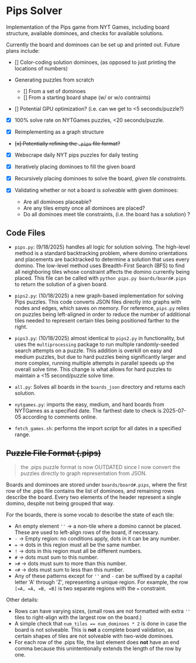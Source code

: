 # Pips Solver

Implementation of the Pips game from NYT Games, including board structure, available dominoes, and checks for available solutions.

Currently the board and dominoes can be set up and printed out. Future plans include:

- [] Color-coding solution dominoes, (as opposed to just printing the locations of numbers)

- Generating puzzles from scratch
    - [] From a set of dominoes
    - [] From a starting board shape (w/ or w/o contraints)

- [] Potential GPU optimization? (i.e. can we get to <5 seconds/puzzle?)

- [x] 100% solve rate on NYTGames puzzles, <20 seconds/puzzle.

- [x] Reimplementing as a graph structure

- ~~[x] Potentially refining the `.pips` file format?~~

- [x] Webscrape daily NYT pips puzzles for daily testing

- [x] Iteratively placing dominoes to fill the given board
- [x] Recursively placing dominoes to solve the board, *given tile constraints.*
- [x] Validating whether or not a board is *solveable* with given dominoes:
    - Are all dominoes placeable?
    - Are any tiles empty once all dominoes are placed?
    - Do all dominoes meet tile constraints, (i.e. the board has a solution) ?


## Code Files

- `pips.py`: (9/18/2025) handles all logic for solution solving. The high-level method is a standard backtracking problem, where domino orientations and placements are backtracked to determine a solution that uses every domino. The low-level method uses Breadth-First Search (BFS) to find all neighboring tiles whose constraint affects the domino currently being placed. This file can be called with `python pips.py boards/board#.pips` to return the solution of a given board.

- `pips2.py`: (10/18/2025) a new graph-based implementation for solving Pips puzzles. This code converts JSON files directly into graphs with nodes and edges, which saves on memory.
For reference, `pips.py` relies on puzzles being left-aligned in order to reduce the number of additional tiles needed to represent certain tiles being positioned farther to the right.

- `pips3.py`: (10/18/2025) almost identical to `pips2.py` in functionality, but uses the `multiprocessing` package to run multiple randomly-seeded search attempts on a puzzle. 
This addition is overkill on easy and medium puzzles, but due to hard puzzles being significantly larger and more complex, running multiple attempts in parallel speeds up the overall solve time.
This change is what allows for hard puzzles to maintain a <15 second/puzzle solve time.

- `all.py`: Solves all boards in the `boards_json` directory and returns each solution.

- `nytgames.py`: imports the easy, medium, and hard boards from NYTGames as a specified date. The farthest date to check is 2025-07-05 according to comments online.

- `fetch_games.sh`: performs the import script for all dates in a specified range.


## ~~Puzzle File Format (.pips)~~

> the .pips puzzle format is now OUTDATED since I now convert the puzzles directly to graph representation from JSON.

Boards and dominoes are stored under `boards/board#.pips`, where the first row of the .pips file contains the list of dominoes, and remaining rows describe the board. Every two elements of the header represent a single domino, despite not being grouped that way.

For the boards, there is some vocab to describe the state of each tile:

- An empty element `''` -> a non-tile where a domino cannot be placed.
These are used to left-align rows of the board, if necessary.
- `-` -> Empty region: no conditions apply, dots in it can be any number.
- `=` -> dots in this region must all be the same number.
- `!` -> dots in this region must all be different numbers.
- `#` -> dots must sum to this number.
- `>#` -> dots must sum to more than this number.
- `<#` -> dots must sum to less than this number.
- Any of these patterns except for `''` and `-` can be suffixed by a capital letter 'A' through 'Z', representing a unique region. For example, the row `[=A, =A, =B, =B]` is two separate regions with the `=` constraint. 

Other details:
- Rows can have varying sizes, (small rows are not formatted with extra `''` tiles to right-align with the largest row on the board.)
- A simple check that `num_tiles == num_dominoes * 2` is done in case the board is not solveable. This is **not** a complete board validation, as certain shapes of tiles are not solveable with two-wide dominoes.
- For each row of the .pips file, the last element does **not** have an end comma because this unintentionally extends the length of the row by one. 